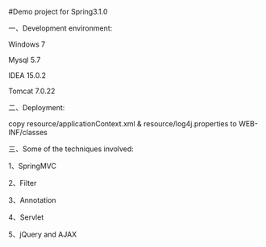 #Demo project for Spring3.1.0

一、Development environment:

Windows 7

Mysql 5.7

IDEA 15.0.2

Tomcat 7.0.22

二、Deployment:

copy resource/applicationContext.xml & resource/log4j.properties to WEB-INF/classes


三、Some of the techniques involved:

1、SpringMVC

2、Filter

3、Annotation

4、Servlet

5、jQuery and AJAX
